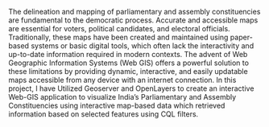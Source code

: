 The delineation and mapping of parliamentary and assembly constituencies are fundamental to the democratic process. Accurate and accessible maps are essential for voters, political candidates, and electoral officials. Traditionally, these maps have been created and maintained using paper-based systems or basic digital tools, which often lack the interactivity and up-to-date information required in modern contexts. The advent of Web Geographic Information Systems (Web GIS) offers a powerful solution to these limitations by providing dynamic, interactive, and easily updatable maps accessible from any device with an internet connection. In this project, I have Utilized Geoserver and OpenLayers to create an interactive Web-GIS application to visualize India’s Parliamentary and Assembly Constituencies using interactive map-based data which retrieved information based on selected features using CQL filters.
